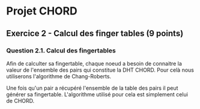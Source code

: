 # Projet CHORD

## Exercice 2 - Calcul des finger tables (9 points)

### Question 2.1. Calcul des fingertables

Afin de calculter sa fingertable, chaque noeud a besoin de connaitre la valeur
de l'ensemble des pairs qui constitue la DHT CHORD. Pour celà nous utiliserons
l'algorithme de Chang-Roberts.

Une fois qu'un pair a récupéré l'ensemble de la table des pairs il peut générer
sa fingertable. L'algorithme utilisé pour cela est simplement celui de CHORD.